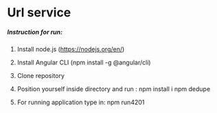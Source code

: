 # Url service


##### Instruction for run: #####

1. Install node.js (https://nodejs.org/en/)

2. Install Angular CLI (npm install -g @angular/cli)

3. Clone repository

4. Position yourself inside directory and run : npm install i npm dedupe
	
5. For running application type in: npm run4201
